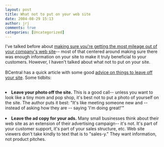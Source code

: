 ```yaml
---
layout: post
title: What not to put on your web site
date: 2004-08-29 15:13
author: jrj
comments: true
categories: [Uncategorized]
---
```

I've talked before about <a href="http://www.small-biz-advisor.com/news/blog/2004/08/is-your-web-presence-serving-purpose.html">making sure you're getting the most mileage out of your company's web site</a>-- most of that centered around making sure there was enough information on your site to make it truly beneficial to your customers. However, I haven't talked about what not to put on your site.<br /><br />BCentral has a quick article with some good <a href="http://www.microsoft.com/smallbusiness/issues/marketing/online_marketing/9_things_not_to_have_on_your_web_site.mspx" target="_blank">advice on things to leave off your site</a>. Some tidbits:<br /><br /><li>**Leave your photo off the site.** This is a good call-- unless you want to look like a tiny mom and pop shop, it's best not to put a photo of yourself on the site. The author puts it best: "It's like meeting someone new and -- instead of asking how they are -- saying 'I'm doing great!'"<br /><br /></li><li>**Leave the ad copy for your ads.** Many small businesses think about their web site as an extension of their advertising campaign-- it's not. It's part of your customer support, it's part of your sales structure, etc. Web site viewers don't take kindly to text that is to "sales-y." They want information, not product pitches. </li>
